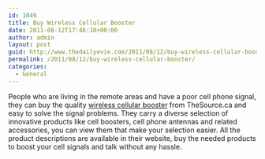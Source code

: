 ```yaml
---
id: 1049
title: Buy Wireless Cellular Booster
date: 2011-08-12T17:46:10+00:00
author: admin
layout: post
guid: http://www.thedailyevie.com/2011/08/12/buy-wireless-cellular-booster/
permalink: /2011/08/12/buy-wireless-cellular-booster/
categories:
  - General
---
```

People who are living in the remote areas and have a poor cell phone signal, they can buy the quality [wireless cellular booster](http://www.thesource.ca/estore/category.aspx?language=en-CA&catalog=Online&category=signal_boosters) from TheSource.ca and easy to solve the signal problems. They carry a diverse selection of innovative products like cell boosters, cell phone antennas and related accessories, you can view them that make your selection easier. All the product descriptions are available in their website, buy the needed products to boost your cell signals and talk without any hassle.
